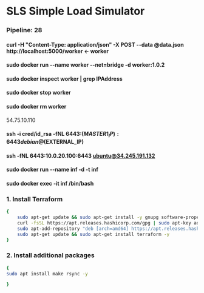 # SLS Simple Load Simulator
### Pipeline: 28
#### curl  -H "Content-Type: application/json"  -X POST --data @data.json http://localhost:5000/worker <- worker
#### sudo docker run --name worker --net=bridge -d worker:1.0.2
#### sudo docker inspect worker | grep IPAddress
#### sudo docker stop worker
#### sudo docker rm worker
54.75.10.110
#### ssh -i cred/id_rsa -fNL 6443:$(MASTER1_IP):6443 debian@$(EXTERNAL_IP)
#### ssh  -fNL 6443:10.0.20.100:6443 ubuntu@34.245.191.132
#### sudo docker run --name inf -d -t inf
#### sudo docker exec -it inf /bin/bash 

### 1. Install Terraform
```sh
{
    sudo apt-get update && sudo apt-get install -y gnupg software-properties-common curl
    curl -fsSL https://apt.releases.hashicorp.com/gpg | sudo apt-key add -
    sudo apt-add-repository "deb [arch=amd64] https://apt.releases.hashicorp.com $(lsb_release -cs) main"
    sudo apt-get update && sudo apt-get install terraform -y
}
```
### 2. Install additional packages
```sh
{
sudo apt install make rsync -y

}
```

